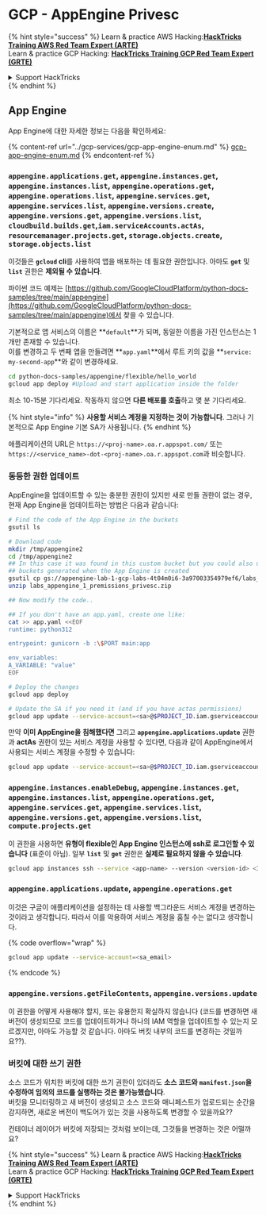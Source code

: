 # GCP - AppEngine Privesc

{% hint style="success" %}
Learn & practice AWS Hacking:<img src="../../../.gitbook/assets/image (1).png" alt="" data-size="line">[**HackTricks Training AWS Red Team Expert (ARTE)**](https://training.hacktricks.xyz/courses/arte)<img src="../../../.gitbook/assets/image (1).png" alt="" data-size="line">\
Learn & practice GCP Hacking: <img src="../../../.gitbook/assets/image (2).png" alt="" data-size="line">[**HackTricks Training GCP Red Team Expert (GRTE)**<img src="../../../.gitbook/assets/image (2).png" alt="" data-size="line">](https://training.hacktricks.xyz/courses/grte)

<details>

<summary>Support HackTricks</summary>

* Check the [**subscription plans**](https://github.com/sponsors/carlospolop)!
* **Join the** 💬 [**Discord group**](https://discord.gg/hRep4RUj7f) or the [**telegram group**](https://t.me/peass) or **follow** us on **Twitter** 🐦 [**@hacktricks\_live**](https://twitter.com/hacktricks\_live)**.**
* **Share hacking tricks by submitting PRs to the** [**HackTricks**](https://github.com/carlospolop/hacktricks) and [**HackTricks Cloud**](https://github.com/carlospolop/hacktricks-cloud) github repos.

</details>
{% endhint %}

## App Engine

App Engine에 대한 자세한 정보는 다음을 확인하세요:

{% content-ref url="../gcp-services/gcp-app-engine-enum.md" %}
[gcp-app-engine-enum.md](../gcp-services/gcp-app-engine-enum.md)
{% endcontent-ref %}

### `appengine.applications.get`, `appengine.instances.get`, `appengine.instances.list`, `appengine.operations.get`, `appengine.operations.list`, `appengine.services.get`, `appengine.services.list`, `appengine.versions.create`, `appengine.versions.get`, `appengine.versions.list`, `cloudbuild.builds.get`,`iam.serviceAccounts.actAs`, `resourcemanager.projects.get`, `storage.objects.create`, `storage.objects.list`

이것들은 **`gcloud` cli**를 사용하여 앱을 배포하는 데 필요한 권한입니다. 아마도 **`get`** 및 **`list`** 권한은 **제외될 수 있습니다**.

파이썬 코드 예제는 [https://github.com/GoogleCloudPlatform/python-docs-samples/tree/main/appengine](https://github.com/GoogleCloudPlatform/python-docs-samples/tree/main/appengine)에서 찾을 수 있습니다.

기본적으로 앱 서비스의 이름은 **`default`**가 되며, 동일한 이름을 가진 인스턴스는 1개만 존재할 수 있습니다.\
이를 변경하고 두 번째 앱을 만들려면 **`app.yaml`**에서 루트 키의 값을 **`service: my-second-app`**와 같이 변경하세요.
```bash
cd python-docs-samples/appengine/flexible/hello_world
gcloud app deploy #Upload and start application inside the folder
```
최소 10-15분 기다리세요. 작동하지 않으면 **다른 배포를 호출**하고 몇 분 기다리세요.

{% hint style="info" %}
**사용할 서비스 계정을 지정하는 것이 가능합니다**. 그러나 기본적으로 App Engine 기본 SA가 사용됩니다.
{% endhint %}

애플리케이션의 URL은 `https://<proj-name>.oa.r.appspot.com/` 또는 `https://<service_name>-dot-<proj-name>.oa.r.appspot.com`과 비슷합니다.

### 동등한 권한 업데이트

AppEngine을 업데이트할 수 있는 충분한 권한이 있지만 새로 만들 권한이 없는 경우, 현재 App Engine을 업데이트하는 방법은 다음과 같습니다:
```bash
# Find the code of the App Engine in the buckets
gsutil ls

# Download code
mkdir /tmp/appengine2
cd /tmp/appengine2
## In this case it was found in this custom bucket but you could also use the
## buckets generated when the App Engine is created
gsutil cp gs://appengine-lab-1-gcp-labs-4t04m0i6-3a97003354979ef6/labs_appengine_1_premissions_privesc.zip .
unzip labs_appengine_1_premissions_privesc.zip

## Now modify the code..

## If you don't have an app.yaml, create one like:
cat >> app.yaml <<EOF
runtime: python312

entrypoint: gunicorn -b :\$PORT main:app

env_variables:
A_VARIABLE: "value"
EOF

# Deploy the changes
gcloud app deploy

# Update the SA if you need it (and if you have actas permissions)
gcloud app update --service-account=<sa>@$PROJECT_ID.iam.gserviceaccount.com
```
만약 **이미 AppEngine을 침해했다면** 그리고 **`appengine.applications.update`** 권한과 **actAs** 권한이 있는 서비스 계정을 사용할 수 있다면, 다음과 같이 AppEngine에서 사용되는 서비스 계정을 수정할 수 있습니다:
```bash
gcloud app update --service-account=<sa>@$PROJECT_ID.iam.gserviceaccount.com
```
### `appengine.instances.enableDebug`, `appengine.instances.get`, `appengine.instances.list`, `appengine.operations.get`, `appengine.services.get`, `appengine.services.list`, `appengine.versions.get`, `appengine.versions.list`, `compute.projects.get`

이 권한을 사용하면 **유형이 flexible인 App Engine 인스턴스에 ssh로 로그인할 수 있습니다** (표준이 아님). 일부 **`list`** 및 **`get`** 권한은 **실제로 필요하지 않을 수 있습니다**.
```bash
gcloud app instances ssh --service <app-name> --version <version-id> <ID>
```
### `appengine.applications.update`, `appengine.operations.get`

이것은 구글이 애플리케이션을 설정하는 데 사용할 백그라운드 서비스 계정을 변경하는 것이라고 생각합니다. 따라서 이를 악용하여 서비스 계정을 훔칠 수는 없다고 생각합니다.

{% code overflow="wrap" %}
```bash
gcloud app update --service-account=<sa_email>
```
{% endcode %}

### `appengine.versions.getFileContents`, `appengine.versions.update`

이 권한을 어떻게 사용해야 할지, 또는 유용한지 확실하지 않습니다 (코드를 변경하면 새 버전이 생성되므로 코드를 업데이트하거나 하나의 IAM 역할을 업데이트할 수 있는지 모르겠지만, 아마도 가능할 것 같습니다. 아마도 버킷 내부의 코드를 변경하는 것일까요??).

### 버킷에 대한 쓰기 권한

소스 코드가 위치한 버킷에 대한 쓰기 권한이 있더라도 **소스 코드와 `manifest.json`을 수정하여 임의의 코드를 실행하는 것은 불가능했습니다**.\
버킷을 모니터링하고 새 버전이 생성되고 소스 코드와 매니페스트가 업로드되는 순간을 감지하면, 새로운 버전이 백도어가 있는 것을 사용하도록 변경할 수 있을까요??

컨테이너 레이어가 버킷에 저장되는 것처럼 보이는데, 그것들을 변경하는 것은 어떨까요?

{% hint style="success" %}
Learn & practice AWS Hacking:<img src="../../../.gitbook/assets/image (1).png" alt="" data-size="line">[**HackTricks Training AWS Red Team Expert (ARTE)**](https://training.hacktricks.xyz/courses/arte)<img src="../../../.gitbook/assets/image (1).png" alt="" data-size="line">\
Learn & practice GCP Hacking: <img src="../../../.gitbook/assets/image (2).png" alt="" data-size="line">[**HackTricks Training GCP Red Team Expert (GRTE)**<img src="../../../.gitbook/assets/image (2).png" alt="" data-size="line">](https://training.hacktricks.xyz/courses/grte)

<details>

<summary>Support HackTricks</summary>

* Check the [**subscription plans**](https://github.com/sponsors/carlospolop)!
* **Join the** 💬 [**Discord group**](https://discord.gg/hRep4RUj7f) or the [**telegram group**](https://t.me/peass) or **follow** us on **Twitter** 🐦 [**@hacktricks\_live**](https://twitter.com/hacktricks\_live)**.**
* **Share hacking tricks by submitting PRs to the** [**HackTricks**](https://github.com/carlospolop/hacktricks) and [**HackTricks Cloud**](https://github.com/carlospolop/hacktricks-cloud) github repos.

</details>
{% endhint %}
